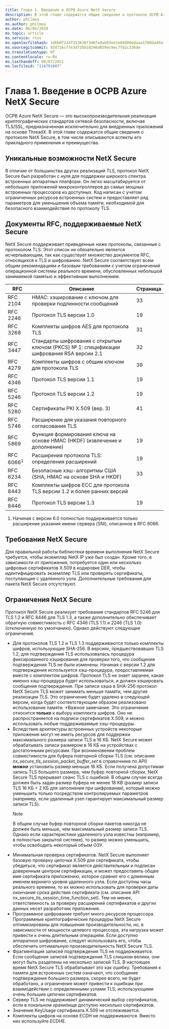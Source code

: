 ```yaml
---
title: Глава 1. Введение в ОСРВ Azure NetX Secure
description: В этой главе содержатся общие сведения о протоколе ОСРВ Azure NetX Secure, в том числе описываются аспекты его прикладного применения и преимущества.
author: philmea
ms.author: philmea
ms.date: 06/04/2020
ms.topic: article
ms.service: rtos
ms.openlocfilehash: 1d6b0f23d7353626f340fe0ab93ee1e04800edaaa1f00da49afd83f84339df86
ms.sourcegitcommit: 93d716cf7e3d735b18246d659ec9ec7f82c336de
ms.translationtype: HT
ms.contentlocale: ru-RU
ms.lasthandoff: 08/07/2021
ms.locfileid: "116791607"
---
```

# <a name="chapter-1---introduction-to-azure-rtos-netx-secure"></a>Глава 1. Введение в ОСРВ Azure NetX Secure

ОСРВ Azure NetX Secure — это высокопроизводительная реализация криптографических стандартов сетевой безопасности, включая TLS/SSL, предназначенная исключительно для внедренных приложений на основе ThreadX. В этой главе содержатся общие сведения о протоколе NetX Secure, в том числе описываются аспекты его прикладного применения и преимущества.

## <a name="netx-secure-unique-features"></a>Уникальные возможности NetX Secure

В отличие от большинства других реализаций TLS, протокол NetX Secure был разработан с нуля для поддержки широкого спектра встроенных аппаратных платформ. Он легко масштабируется от небольших приложений микроконтроллеров до самых мощных встроенных процессоров из доступных. Код написан с учетом ограниченных ресурсов встроенных систем и предоставляет ряд параметров для уменьшения объема памяти, необходимой для безопасного взаимодействия по протоколу TLS.

## <a name="rfcs-supported-by-netx-secure"></a>Документы RFC, поддерживаемые NetX Secure 

NetX Secure поддерживает приведенные ниже протоколы, связанные с протоколом TLS. Этот список не обязательно является исчерпывающим, так как существует множество документов RFC, относящихся к TLS и шифрованию. NetX Secure соответствует всем общим рекомендациям и базовым требованиям с учетом ограничений операционной системы реального времени, обусловленных небольшой занимаемой памятью и эффективным выполнением.

| RFC      | Описание                                                                                                 | Страница |
|----------|-------------------------------------------------------------------------------------------------------------|------|
| RFC 2104 | HMAC: хэширование с ключом для проверки подлинности сообщений                                                              | 33   |
| RFC 2246 | Протокол TLS версии 1.0                                                                                | 19   |
| RFC 3268 | Комплекты шифров AES для протокола TLS                          | 31   |
| RFC 3447 | Стандарты шифрования с открытым ключом (PKCS) № 1: спецификации шифрования RSA версии 2.1                    | 32   |
| RFC 4279 | Комплекты шифров с общим ключом для протокола TLS                                                                         | 39   |
| RFC 4346 | Протокол TLS версии 1.1                                                     | 19   |
| RFC 5246 | Протокол TLS версии 1.2                                                     | 19   |
| RFC 5280 | Сертификаты PKI X.509 (вер. 3)                                                                                 | 41   |
| RFC 5746 | Расширение для указания повторного согласования TLS                                           |      |
| RFC 5869 | Функция формирования ключа на основе HMAC (HKDF) (извлечение и дополнение)                                                | 19   |
| RFC 6066<sup>1</sup> | Расширения протокола TLS: определения расширений                                            | 19   |
| RFC 6234 | Безопасные хэш-алгоритмы США (SHA, HMAC на основе SHA и HKDF)                                                 | 33   |
| RFC 8443 | Комплекты шифров ECC для протокола TLS версии 1.2 и более ранних версий |      |
| RFC 8446 | Протокол TLS версии 1.3                                                     | 19   |

1. Начиная с версии 6.0 полностью поддерживается только расширение указания имени сервера (SNI), описанное в RFC 6066.

## <a name="netx-secure-requirements"></a>Требования NetX Secure

Для правильной работы библиотеки времени выполнения NetX Secure требуется, чтобы экземпляр NetX IP уже был создан. Кроме того, в зависимости от приложения, потребуется один или несколько цифровых сертификатов X.509 в кодировке DER, чтобы идентифицировать экземпляр TLS или проверять сертификаты, поступающие с удаленного узла. Дополнительные требования для пакета NetX Secure отсутствуют.

## <a name="netx-secure-constraints"></a>Ограничения NetX Secure

Протокол NetX Secure реализует требования стандартов RFC 5246 для TLS 1.2 и RFC 8446 для TLS 1.3, а также дополнительно обеспечивает обратную совместимость с RFC 4346 (TLS 1.1) и 2246 (TLS 1.0) (отключенную по умолчанию). Однако действуют следующие ограничения.

- Для протоколов TLS 1.2 и TLS 1.3 поддерживаются только комплекты шифров, использующие SHA-256. В версиях, предшествовавших TLS 1.2, для подтверждения TLS использовалась процедура фиксированного хэширования для проверки того, что сообщения подтверждения TLS не были изменены. Начиная с версии 1.2 для подтверждения используется хэш-процедура, предоставляемая вместе с комплектом шифров. Протокол TLS не знает заранее, какая именно хэш-процедура будет использоваться, и должен кэшировать сообщения подтверждения. При записи хэша в SHA-256 протокол NetX Secure TLS может занимать меньше памяти, чем другие реализации TLS. Это ограничение будет удалено в следующей версии, когда будет соответствующим образом реализовано использование памяти. *Важное замечание. Это ограничение относится **только** к выбору комплекта шифров. Оно не распространяется на подписи сертификатов X.509, и можно использовать любые поддерживаемые хэш-процедуры.
- Вследствие архитектуры встроенных устройств некоторые приложения могут не иметь ресурсов для поддержки максимального размера записи TLS в 16 КБ. NetX Secure может обрабатывать записи размером в 16 КБ на устройствах с достаточными ресурсами. При возникновении проблем совместимости для буфера повторной сборки TLS (см. описание *nx_secure_tls_session_packet_buffer_set* в справочнике по API) **можно** установить размер меньше 16 КБ. Если получена допустимая запись TLS большего размера, чем буфер повторной сборки, NetX Secure TLS прерывает сеанс TLS с ошибкой. В общем случае всегда должен быть задан размер буфера не менее 18 KB (размер записи TLS 16 КБ + 2 КБ для заполнения при шифровании), который можно уменьшить только посредством контролируемых параметров (например, если удаленный узел гарантирует максимальный размер записи TLS).
  > [!NOTE]
  > В общем случае буфер повторной сборки пакетов никогда не должен быть меньше, чем максимальный размер записи TLS. Однако если характеристики удаленного узла известны (например, в полностью закрытой системе), то размер можно уменьшить, чтобы освободить некоторый объем ОЗУ.
- Минимальная проверка сертификатов. NetX Secure выполняет базовую проверку цепочки X.509 для сертификата, чтобы убедиться, что сертификат является действительным и подписан доверенным центром сертификации, и может предоставить общее имя сертификата приложению, которое сравнит его с доменным именем верхнего уровня удаленного узла. Если доступны часы реального времени, то их можно использовать для проверки даты окончания срока действия сертификата (см. описание API nx_secure_tls_session_time_function_set). Тем не менее, ответственность за проверку расширений сертификатов и других данных несет разработчик приложения.
- Программное шифрование требует много ресурсов процессора. Программные криптографические процедуры NetX Secure оптимизированы для повышения производительности, но, в зависимости от мощности целевого процессора, эта нагрузка может привести к очень длительным операциям. Если доступно аппаратное шифрование, следует использовать его, чтобы обеспечить оптимальную производительность NetX Secure TLS.
- Фрагментация записей подтверждения TLS не поддерживается. Если сообщения записей подтверждения TLS слишком велики, они могут быть разделены на несколько записей TLS. В настоящее время NetX Secure TLS обрабатывает это как ошибку. Требования к памяти для встроенных систем означают, что сообщение подтверждения большего размера, скорее всего, не будет обработано, а ограничение может привести к ошибкам при взаимодействии с определенными узлами TLS, использующими очень большие цепочки сертификатов.
- Сервер TLS не поддерживает динамический выбор сертификатов, если в локальном хранилище доступно несколько сертификатов. 
- Значение KeyUsage сертификата X.509 не отслеживается. 
- Комплекты шифров на основе ECDH не поддерживаются. Вместо них используйте ECDHE.
